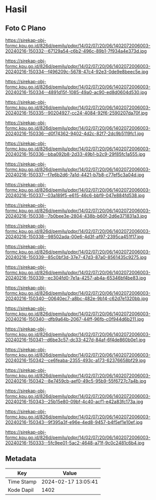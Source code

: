 # Hasil

## Foto C Plano

https://sirekap-obj-formc.kpu.go.id/826d/pemilu/pdpr/14/02/07/20/06/1402072006003-20240216-150332--67129a54-c6b2-496c-89b1-7f934a4e373d.jpg

https://sirekap-obj-formc.kpu.go.id/826d/pemilu/pdpr/14/02/07/20/06/1402072006003-20240216-150334--f496209c-5678-47c4-92e3-0de9e8beec5e.jpg

https://sirekap-obj-formc.kpu.go.id/826d/pemilu/pdpr/14/02/07/20/06/1402072006003-20240216-150334--4891d15f-1085-49a0-ac90-ed8d0604d530.jpg

https://sirekap-obj-formc.kpu.go.id/826d/pemilu/pdpr/14/02/07/20/06/1402072006003-20240216-150335--90204927-cc24-4084-92f6-2590207da70f.jpg

https://sirekap-obj-formc.kpu.go.id/826d/pemilu/pdpr/14/02/07/20/06/1402072006003-20240216-150336--d0f74362-9402-4d2c-82f7-2dc9b5119fc1.jpg

https://sirekap-obj-formc.kpu.go.id/826d/pemilu/pdpr/14/02/07/20/06/1402072006003-20240216-150336--bba092b8-2d33-49b1-b2c9-29f85fc1a555.jpg

https://sirekap-obj-formc.kpu.go.id/826d/pemilu/pdpr/14/02/07/20/06/1402072006003-20240216-150337--f7e6b2d6-7a1d-4421-b7b8-c77ef5c3a04d.jpg

https://sirekap-obj-formc.kpu.go.id/826d/pemilu/pdpr/14/02/07/20/06/1402072006003-20240216-150337--03a189f5-e615-46c6-bbf9-047e884fd538.jpg

https://sirekap-obj-formc.kpu.go.id/826d/pemilu/pdpr/14/02/07/20/06/1402072006003-20240216-150338--7b0bee3e-2804-438b-b60f-2d6e371831a3.jpg

https://sirekap-obj-formc.kpu.go.id/826d/pemilu/pdpr/14/02/07/20/06/1402072006003-20240216-150338--98502ada-00e6-4d3f-af97-2395ca451f17.jpg

https://sirekap-obj-formc.kpu.go.id/826d/pemilu/pdpr/14/02/07/20/06/1402072006003-20240216-150339--85c0bf3d-37e7-47d3-87a0-8561435c9275.jpg

https://sirekap-obj-formc.kpu.go.id/826d/pemilu/pdpr/14/02/07/20/06/1402072006003-20240216-150339--ec304fd0-7e1a-4257-ab4a-65346bf4be83.jpg

https://sirekap-obj-formc.kpu.go.id/826d/pemilu/pdpr/14/02/07/20/06/1402072006003-20240216-150340--00640ec7-a8bc-482e-9b14-c62d7e1320bb.jpg

https://sirekap-obj-formc.kpu.go.id/826d/pemilu/pdpr/14/02/07/20/06/1402072006003-20240216-150340--dfb9a64b-2067-44ff-96fb-c0f944d6b211.jpg

https://sirekap-obj-formc.kpu.go.id/826d/pemilu/pdpr/14/02/07/20/06/1402072006003-20240216-150341--d6be3c57-dc33-427d-84af-6f4de860b0e1.jpg

https://sirekap-obj-formc.kpu.go.id/826d/pemilu/pdpr/14/02/07/20/06/1402072006003-20240216-150342--ce6feaba-2355-493c-a173-62376658bf29.jpg

https://sirekap-obj-formc.kpu.go.id/826d/pemilu/pdpr/14/02/07/20/06/1402072006003-20240216-150342--8e7459cb-aef0-49c5-95b9-55f6727c7a4b.jpg

https://sirekap-obj-formc.kpu.go.id/826d/pemilu/pdpr/14/02/07/20/06/1402072006003-20240216-150343--25b15e80-09bf-4c40-acf1-e42a83fc173a.jpg

https://sirekap-obj-formc.kpu.go.id/826d/pemilu/pdpr/14/02/07/20/06/1402072006003-20240216-150343--9f395a3f-e96e-4ed8-9457-b4f5ef1e10ef.jpg

https://sirekap-obj-formc.kpu.go.id/826d/pemilu/pdpr/14/02/07/20/06/1402072006003-20240216-150333--5fc9ee01-5ac2-4648-a71f-9c0c2481c6b4.jpg


## Metadata

| Key        | Value               |
| ---------- | ------------------- |
| Time Stamp | 2024-02-17 13:05:41 |
| Kode Dapil | 1402                |



